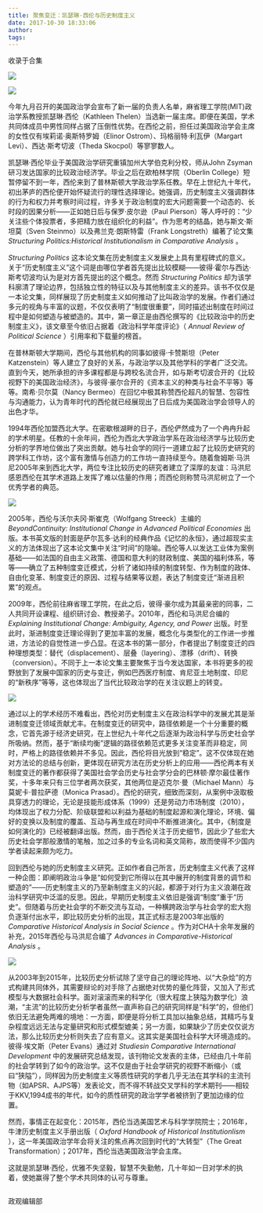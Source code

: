 ```yaml
---
title: 聚焦变迁：凯瑟琳·西伦与历史制度主义
date: 2017-10-30 18:33:06
author: 
tags: 
---
```



收录于合集

<img src='/images/626/2.png' width='auto' />

![](/images/626/3.jpeg)

今年九月召开的美国政治学会宣布了新一届的负责人名单，麻省理工学院(MIT)政治学系教授凯瑟琳·西伦（Kathleen
Thelen）当选新一届主席。即便在美国，学术共同体成员中男性同样占据了压倒性优势。在西伦之前，担任过美国政治学会主席的女性仅有埃莉诺·奥斯特罗姆（Elinor
Ostrom）、玛格丽特·利瓦伊（Margart Levi）、西达·斯考切波（Theda Skocpol）等寥寥数人。

凯瑟琳·西伦毕业于美国政治学研究重镇加州大学伯克利分校，师从John Zsyman研习发达国家的比较政治经济学。毕业之后在欧柏林学院（Oberlin
College）短暂停留不到一年，西伦来到了普林斯顿大学政治学系任教。早在上世纪九十年代，初出茅庐的西伦便开始怀疑流行的理性选择理论。她强调，历史制度主义强调群体的行为和权力并考察时间过程，许多关于政治制度的宏大问题需要一个动态的、长时段的因果分析——正如她日后与保罗·皮尔逊（Paul
Pierson）等人呼吁的：“少关注些个体投票者，多把精力放在组织化的利益”。作为思考的结晶，她与斯文·斯坦莫（Sven
Steinmo）以及弗兰克·朗斯特雷（Frank Longstreth）编著了论文集 _Structuring Politics:Historical
Institutionalism in Comparative Analysis_ 。

 _Structuring Politics_
这本论文集在历史制度主义发展史上具有里程碑式的意义。关于“历史制度主义”这个词是由哪位学者首先提出比较模糊——彼得·霍尔与西达·斯考切波均认为是对方首先提出的这个概念。然而
_Structuring Politics_
却为该学科廓清了理论边界，包括独立性的特征以及与其他制度主义的差异。该书不仅仅是一本论文集，同样展现了历史制度主义如何推动了比叫政治学的发展。作者们通过多元的视角与丰富的议题，不仅仅表明了“制度很重要”，同时描述出制度在时间过程中是如何塑造与被塑造的。其中，第一章正是由西伦撰写的《比较政治中的历史制度主义》，该文章至今依旧占据着《政治科学年度评论》（
_Annual Review of Political Science_ ）引用率和下载量的榜首。

在普林斯顿大学期间，西伦与其他机构的同事如彼得·卡赞斯坦（Peter
Katzenstein）等人建立了良好的关系，与政治学以及其他学科的学者广泛交流。直到今天，她所承担的许多课程都是与跨校名流合开，如与斯考切波合开的《比较视野下的美国政治经济》，与彼得·豪尔合开的《资本主义的种类与社会不平等》等等。南希·贝尔莫（Nancy
Bermeo）在回忆中极其称赞西伦超凡的智慧、包容性与沟通能力，认为青年时代的西伦就已经展现出了日后成为美国政治学会领导人的出色才华。

1994年西伦加盟西北大学。在密歇根湖畔的日子，西伦俨然成为了一个冉冉升起的学术明星。任教的十余年间，西伦为西北大学政治学系在政治经济学与比较历史分析的学界地位做出了突出贡献。她与社会学的同行一道建立起了比较历史研究的跨学科工作坊，这个富有激情与创造力的工作坊一直持续至今。随着詹姆斯·马洪尼2005年来到西北大学，两位专注比较历史的研究者建立了深厚的友谊：马洪尼感恩西伦在其学术道路上发挥了难以估量的作用；而西伦则称赞马洪尼树立了一个优秀学者的典范。

![](/images/626/4.jpeg)

2005年，西伦与沃尔夫冈·斯崔克（Wolfgang Streeck）主编的 _BeyondContinuity: Institutional Change
in Advanced Political Economies_
出版。本书英文版的封面是萨尔瓦多·达利的经典作品《记忆的永恒》，通过超现实主义的方法体现出了这本论文集中关注“时间”的隐喻。西伦等人以发达工业体为案例基础——如法国的自由主义政策、德国和意大利的财政制度、美国的福利体系，等等——确立了五种制度变迁模式，分析了诸如持续的制度转型、作为制度的政体、自由化变革、制度变迁的原因、过程与结果等议题，表达了制度变迁“渐进且积累”的观点。

2009年，西伦前往麻省理工学院，在此之后，彼得·豪尔成为其最亲密的同事，二人共同开设课程、组织研讨会、教授弟子。2010年，西伦和马洪尼合编的
_Explaining Institutional Change: Ambiguity, Agency, and Power_
出版。时至此时，渐进制度变迁理论得到了更加丰富的发展，概念化与类型化的工作进一步推进，方法论的自觉性进一步凸显。在这本书的第一部分，作者提出了制度变迁的四种理想类型：替代（displacement）、层叠（layering）、漂移（drift）、转换（conversion）。不同于上一本论文集主要聚焦于当今发达国家，本书将更多的视野放到了发展中国家的历史与变迁，例如巴西医疗制度、肯尼亚土地制度、印尼的“新秩序”等等，这也体现出了当代比较政治学的在关注议题上的转变。

![](/images/626/5.jpeg)

通过以上的学术经历不难看出，西伦对历史制度主义在政治科学中的发展尤其是渐进制度变迁领域贡献尤丰。在制度变迁的研究中，路径依赖是一个十分重要的概念，它首先源于经济史研究，在上世纪九十年代之后逐渐为政治科学与历史社会学所吸纳。然而，基于“断续均衡”逻辑的路径依赖范式更多关注变革而非稳定，同时，严格上的路径依赖并不多见。因此，西伦将目光放到“稳定”。这不仅体现在她对方法论的总结与创新，更体现在研究方法在历史分析上的应用——西伦两本有关制度变迁的著作都获得了美国社会学会历史与社会学分会的巴林顿·摩尔最佳著作奖，十多年来只有三位学者两次获奖，其他两位是迈克尔·曼（Michael
Mann）与莫妮卡·普拉萨德（Monica
Prasad）。西伦的研究，细致而深刻，从案例中汲取极具穿透力的理论，无论是技能形成体系（1999）还是劳动力市场制度（2010），均体现出了权力分配、阶级联盟和以利益为基础的制度起源和演化理论，环境、偏好的变换以及制度的覆盖、互动与再生成在时间中不断推进演化。其中，《制度是如何演化的》已经被翻译出版。然而，由于西伦关注于历史细节，因此少了些宏大历史社会学那般激情的笔触，加之过多的专业名词和英文简称，故而使得不少国内学者读起来颇为吃力。

回到西伦与她的历史制度主义研究。正如作者自己所言，历史制度主义代表了这样一种企图：即阐明政治斗争是“如何受到它所得以在其中展开的制度背景的调节和塑造的”——历史制度主义的乃至新制度主义的兴起，都源于对行为主义浪潮在政治科学研究中泛滥的反思。因此，早期历史制度主义依旧是强调“制度”重于“历史”。但随着与历史社会学的不断交流与互动，一种横跨政治学与社会学的宏大抱负逐渐付出水平，即比较历史分析的出现，其正式标志是2003年出版的
_Comparative Historical Analysis in Social Science_
。作为对CHA十余年发展的补充，2015年西伦与马洪尼合编了 _Advances in Comparative-Historical Analysis_ 。

![](/images/626/6.jpeg)

从2003年到2015年，比较历史分析试除了坚守自己的理论阵地、以“大杂烩”的方式构建共同体外，其需要辩论的对手除了占据绝对优势的量化阵营，又加入了形式模型与大数据社会科学。面对滚滚而来的科学化（很大程度上狭隘为数学化）浪潮，“主流”的比较历史分析学者虽然一直声称自己的研究同样是“科学”的，但他们依旧无法避免两难的境地：一方面，即便是将分析工具加以抽象总结，其精巧与复杂程度远远无法与定量研究和形式模型媲美；另一方面，如果缺少了历史仅仅说方法，那么比较历史分析则失去了应有意义。这其实是美国社会科学大环境造成的。彼得·埃文斯（Peter
Evans）通过对 _Studiesin Comparative International Development_
中的发展研究总结发现，该刊物论文发表的主体，已经由几十年前的社会学转到了如今的政治学。这不仅是由于社会学研究的视野不断缩小（或曰“狭隘”），同样因为历史制度主义等质性研究的学者几乎无法在其学科的主流刊物（如APSR、AJPS等）发表论文，而不得不转战交叉学科的学术期刊——相较于KKV,1994成书的年代，如今的质性研究的政治学学者被挤到了更加边缘的位置。

然而，事情正在起变化：2015年，西伦当选美国艺术与科学学院院士；2016年，牛津历史制度主义手册出版（ _Oxford Handbook of
Historical Institutionlism_ ），这一年美国政治学年会将关注的焦点再次回到时代的“大转型”（The Great
Transformation）；2017年，西伦当选美国政治学会主席。

这就是凯瑟琳·西伦，优雅不失坚毅，智慧不失勤勉，几十年如一日对学术的执着，使她赢得了整个学术共同体的认可与尊重。

  
  

  

![]()

政观编辑部

